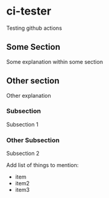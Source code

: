 # ci-tester
Testing github actions


## Some Section


Some explanation within some section

## Other section


Other explanation


### Subsection

Subsection 1

### Other Subsection

Subsection 2

Add list of things to mention:
- item
- item2
- item3

